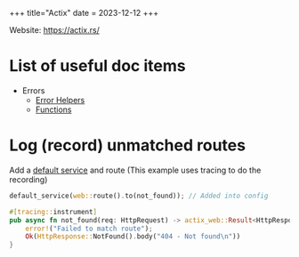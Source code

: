 +++
title="Actix"
date = 2023-12-12
+++

Website: <https://actix.rs/>

# List of useful doc items

- Errors
  - [Error Helpers](https://actix.rs/docs/errors#error-helpers)
  - [Functions](https://docs.rs/actix-web/latest/actix_web/error/index.html#functions)

# Log (record) unmatched routes

Add a [default service](https://docs.rs/actix-web/latest/actix_web/struct.App.html#method.default_service) and route (This example uses tracing to do the recording)

```rust
default_service(web::route().to(not_found)); // Added into config

#[tracing::instrument]
pub async fn not_found(req: HttpRequest) -> actix_web::Result<HttpResponse> {
    error!("Failed to match route");
    Ok(HttpResponse::NotFound().body("404 - Not found\n"))
}
```
